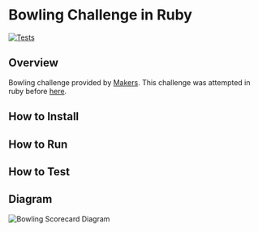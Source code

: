 # Bowling Challenge in Ruby
[![Tests](https://github.com/ruiined/bowling-challenge-ruby/actions/workflows/main.yml/badge.svg)](https://github.com/ruiined/bowling-challenge/actions/workflows/main.yml)

## Overview
Bowling challenge provided by [Makers](https://). This challenge was attempted in ruby before [here](https://).

## How to Install

## How to Run

## How to Test

## Diagram
![Bowling Scorecard Diagram](https://github.com/ruiined/bowling-challenge-ruby/blob/main/images/bowling_score_diagram.png)
